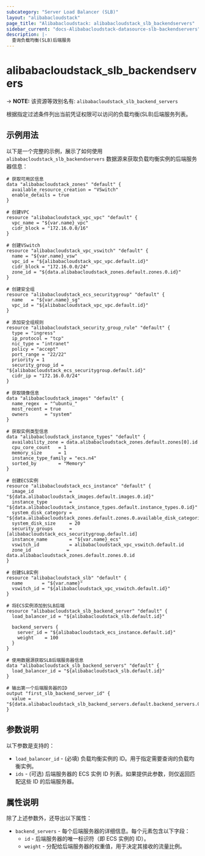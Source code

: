 ```yaml
---
subcategory: "Server Load Balancer (SLB)"
layout: "alibabacloudstack"
page_title: "Alibabacloudstack: alibabacloudstack_slb_backendservers"
sidebar_current: "docs-Alibabacloudstack-datasource-slb-backendservers"
description: |- 
  查询负载均衡(SLB)后端服务
---
```


# alibabacloudstack_slb_backendservers
-> **NOTE:** 该资源等效别名有: `alibabacloudstack_slb_backend_servers`

根据指定过滤条件列出当前凭证权限可以访问的负载均衡(SLB)后端服务列表。

## 示例用法

以下是一个完整的示例，展示了如何使用 `alibabacloudstack_slb_backendservers` 数据源来获取负载均衡实例的后端服务器信息：

```hcl
# 获取可用区信息
data "alibabacloudstack_zones" "default" {
  available_resource_creation = "VSwitch"
  enable_details = true
}

# 创建VPC
resource "alibabacloudstack_vpc_vpc" "default" {
  vpc_name = "${var.name}_vpc"
  cidr_block = "172.16.0.0/16"
}

# 创建VSwitch
resource "alibabacloudstack_vpc_vswitch" "default" {
  name = "${var.name}_vsw"
  vpc_id = "${alibabacloudstack_vpc_vpc.default.id}"
  cidr_block = "172.16.0.0/24"
  zone_id = "${data.alibabacloudstack_zones.default.zones.0.id}"
}

# 创建安全组
resource "alibabacloudstack_ecs_securitygroup" "default" {
  name   = "${var.name}_sg"
  vpc_id = "${alibabacloudstack_vpc_vpc.default.id}"
}

# 添加安全组规则
resource "alibabacloudstack_security_group_rule" "default" {
  type = "ingress"
  ip_protocol = "tcp"
  nic_type = "intranet"
  policy = "accept"
  port_range = "22/22"
  priority = 1
  security_group_id = "${alibabacloudstack_ecs_securitygroup.default.id}"
  cidr_ip = "172.16.0.0/24"
}

# 获取镜像信息
data "alibabacloudstack_images" "default" {
  name_regex  = "^ubuntu_"
  most_recent = true
  owners      = "system"
}

# 获取实例类型信息
data "alibabacloudstack_instance_types" "default" {
  availability_zone = data.alibabacloudstack_zones.default.zones[0].id
  cpu_core_count   = 1
  memory_size      = 1
  instance_type_family = "ecs.n4"
  sorted_by        = "Memory"
}

# 创建ECS实例
resource "alibabacloudstack_ecs_instance" "default" {
  image_id             = "${data.alibabacloudstack_images.default.images.0.id}"
  instance_type        = "${data.alibabacloudstack_instance_types.default.instance_types.0.id}"
  system_disk_category = "${data.alibabacloudstack_zones.default.zones.0.available_disk_categories.0}"
  system_disk_size     = 20
  security_groups      = [alibabacloudstack_ecs_securitygroup.default.id]
  instance_name        = "${var.name}_ecs"
  vswitch_id           = alibabacloudstack_vpc_vswitch.default.id
  zone_id             = data.alibabacloudstack_zones.default.zones.0.id
}

# 创建SLB实例
resource "alibabacloudstack_slb" "default" {
  name       = "${var.name}"
  vswitch_id = "${alibabacloudstack_vpc_vswitch.default.id}"
}

# 将ECS实例添加到SLB后端
resource "alibabacloudstack_slb_backend_server" "default" {
  load_balancer_id = "${alibabacloudstack_slb.default.id}"

  backend_servers {
    server_id = "${alibabacloudstack_ecs_instance.default.id}"
    weight    = 100
  }
}

# 使用数据源获取SLB后端服务器信息
data "alibabacloudstack_slb_backend_servers" "default" {
  load_balancer_id = "${alibabacloudstack_slb.default.id}"
}

# 输出第一个后端服务器的ID
output "first_slb_backend_server_id" {
  value = "${data.alibabacloudstack_slb_backend_servers.default.backend_servers.0.id}"
}
```

## 参数说明

以下参数是支持的：

* `load_balancer_id` - (必填) 负载均衡实例的 ID。用于指定需要查询的负载均衡实例。
* `ids` - (可选) 后端服务器的 ECS 实例 ID 列表。如果提供此参数，则仅返回匹配这些 ID 的后端服务器。

## 属性说明

除了上述参数外，还导出以下属性：

* `backend_servers` - 每个后端服务器的详细信息。每个元素包含以下字段：
  * `id` - 后端服务器的唯一标识符（即 ECS 实例的 ID）。
  * `weight` - 分配给后端服务器的权重值，用于决定其接收的流量比例。
